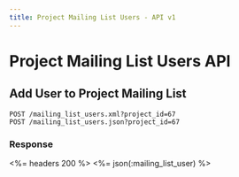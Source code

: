 ```yaml
---
title: Project Mailing List Users - API v1
---
```


# Project Mailing List Users API

## Add User to Project Mailing List

    POST /mailing_list_users.xml?project_id=67
    POST /mailing_list_users.json?project_id=67
    
### Response
    
<%= headers 200 %>
<%= json(:mailing_list_user) %>